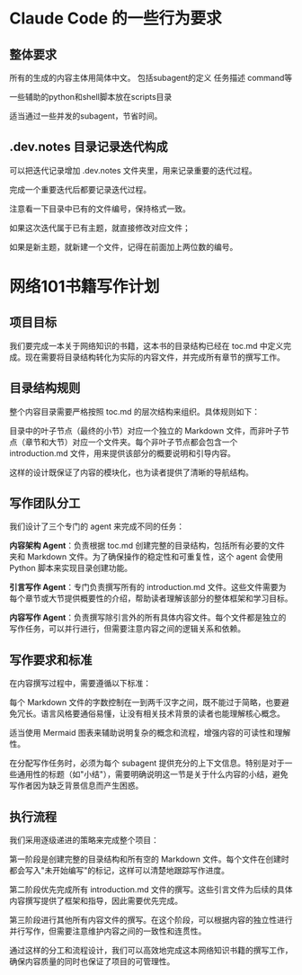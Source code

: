 # Claude Code 的一些行为要求

## 整体要求

所有的生成的内容主体用简体中文。
包括subagent的定义
任务描述
command等

一些辅助的python和shell脚本放在scripts目录

适当通过一些并发的subagent，节省时间。

## .dev.notes 目录记录迭代构成

可以把迭代记录增加 .dev.notes 文件夹里，用来记录重要的迭代过程。

完成一个重要迭代后都要记录迭代过程。

注意看一下目录中已有的文件编号，保持格式一致。  

如果这次迭代属于已有主题，就直接修改对应文件；

如果是新主题，就新建一个文件，记得在前面加上两位数的编号。

# 网络101书籍写作计划

## 项目目标

我们要完成一本关于网络知识的书籍，这本书的目录结构已经在 toc.md 中定义完成。现在需要将目录结构转化为实际的内容文件，并完成所有章节的撰写工作。

## 目录结构规则

整个内容目录需要严格按照 toc.md 的层次结构来组织。具体规则如下：

目录中的叶子节点（最终的小节）对应一个独立的 Markdown 文件，而非叶子节点（章节和大节）对应一个文件夹。每个非叶子节点都会包含一个 introduction.md 文件，用来提供该部分的概要说明和引导内容。

这样的设计既保证了内容的模块化，也为读者提供了清晰的导航结构。

## 写作团队分工

我们设计了三个专门的 agent 来完成不同的任务：

**内容架构 Agent**：负责根据 toc.md 创建完整的目录结构，包括所有必要的文件夹和 Markdown 文件。为了确保操作的稳定性和可重复性，这个 agent 会使用 Python 脚本来实现目录创建功能。

**引言写作 Agent**：专门负责撰写所有的 introduction.md 文件。这些文件需要为每个章节或大节提供概要性的介绍，帮助读者理解该部分的整体框架和学习目标。

**内容写作 Agent**：负责撰写除引言外的所有具体内容文件。每个文件都是独立的写作任务，可以并行进行，但需要注意内容之间的逻辑关系和依赖。

## 写作要求和标准

在内容撰写过程中，需要遵循以下标准：

每个 Markdown 文件的字数控制在一到两千汉字之间，既不能过于简略，也要避免冗长。语言风格要通俗易懂，让没有相关技术背景的读者也能理解核心概念。

适当使用 Mermaid 图表来辅助说明复杂的概念和流程，增强内容的可读性和理解性。

在分配写作任务时，必须为每个 subagent 提供充分的上下文信息。特别是对于一些通用性的标题（如"小结"），需要明确说明这一节是关于什么内容的小结，避免写作者因为缺乏背景信息而产生困惑。

## 执行流程

我们采用逐级递进的策略来完成整个项目：

第一阶段是创建完整的目录结构和所有空的 Markdown 文件。每个文件在创建时都会写入"未开始编写"的标记，这样可以清楚地跟踪写作进度。

第二阶段优先完成所有 introduction.md 文件的撰写。这些引言文件为后续的具体内容撰写提供了框架和指导，因此需要优先完成。

第三阶段进行其他所有内容文件的撰写。在这个阶段，可以根据内容的独立性进行并行写作，但需要注意维护内容之间的一致性和连贯性。

通过这样的分工和流程设计，我们可以高效地完成这本网络知识书籍的撰写工作，确保内容质量的同时也保证了项目的可管理性。



